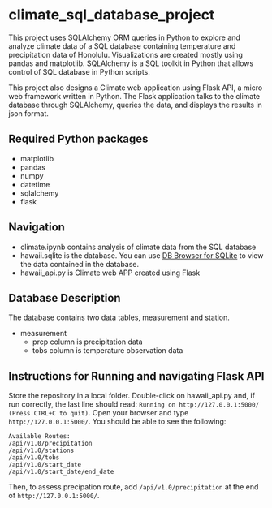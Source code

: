 # climate_sql_database_project

This project uses SQLAlchemy ORM queries in Python to explore and analyze climate data of a SQL database containing temperature and precipitation data of Honolulu. Visualizations are created mostly using pandas and matplotlib. SQLAlchemy is a SQL toolkit in Python that allows control of SQL database in Python scripts.

This project also designs a Climate web application using Flask API, a micro web framework written in Python. The Flask application talks to the climate database through SQLAlchemy, queries the data, and displays the results in json format.

## Required Python packages

- matplotlib
- pandas
- numpy
- datetime
- sqlalchemy
- flask

## Navigation
- climate.ipynb contains analysis of climate data from the SQL database
- hawaii.sqlite is the database. You can use [DB Browser for SQLite](https://sqlitebrowser.org/) to view the data contained in the database.
- hawaii_api.py is Climate web APP created using Flask

## Database Description

The database contains two data tables, measurement and station.
- measurement
  - prcp column is precipitation data
  - tobs column is temperature observation data

## Instructions for Running and navigating Flask API

Store the repository in a local folder. Double-click on hawaii_api.py and, if run correctly, the last line should read: `Running on http://127.0.0.1:5000/ (Press CTRL+C to quit)`. Open your browser and type `http://127.0.0.1:5000/`. You should be able to see the following: 
  ```
  Available Routes:
/api/v1.0/precipitation
/api/v1.0/stations
/api/v1.0/tobs
/api/v1.0/start_date
/api/v1.0/start_date/end_date
```
Then, to assess precipation route, add `/api/v1.0/precipitation` at the end of `http://127.0.0.1:5000/`.

